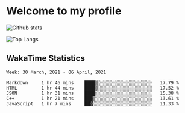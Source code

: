 # Welcome to my profile

![Github stats](https://github-readme-stats.vercel.app/api?username=xinthose&show_icons=true&theme=radical&count_private=true)

![Top Langs](https://github-readme-stats.vercel.app/api/top-langs/?username=xinthose)

## WakaTime Statistics
<!--START_SECTION:waka-->
```text
Week: 30 March, 2021 - 06 April, 2021

Markdown     1 hr 46 mins    ████▒░░░░░░░░░░░░░░░░░░░░   17.79 % 
HTML         1 hr 44 mins    ████▒░░░░░░░░░░░░░░░░░░░░   17.52 % 
JSON         1 hr 31 mins    ████░░░░░░░░░░░░░░░░░░░░░   15.38 % 
C++          1 hr 21 mins    ███▒░░░░░░░░░░░░░░░░░░░░░   13.61 % 
JavaScript   1 hr 7 mins     ██▓░░░░░░░░░░░░░░░░░░░░░░   11.33 % 
```
<!--END_SECTION:waka-->
